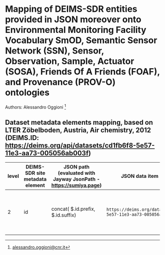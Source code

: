 # Mapping of DEIMS-SDR entities provided in JSON moreover onto Environmental Monitoring Facility Vocabulary SmOD, Semantic Sensor Network (SSN), Sensor, Observation, Sample, Actuator (SOSA), Friends Of A Friends (FOAF), and Provenance (PROV-O) ontologies

Authors: Alessandro Oggioni [^1]
[^1]: alessandro.oggioni@cnr.it


## Dataset metadata elements mapping, based on LTER Zöbelboden, Austria, Air chemistry, 2012 (DEIMS.ID: https://deims.org/api/datasets/cd1fb6f8-5e57-11e3-aa73-005056ab003f)

| **level** | **DEIMS-SDR site metadata element** | **JSON path (evaluated with Jayway JsonPath - https://sumiya.page)** | **JSON data item example** | **RDF rendering** | **notes** |
| --------- | ----------------------------------- | -------------------------------------------------------------------- | -------------------------- | ----------------- | --------- |
| 2	| id | concat( \$.id.prefix, \$.id.suffix) | `https://deims.org/dataset/cd1fb6f8-5e57-11e3-aa73-005056ab003f` | `<https://deims.org/dataset/cd1fb6f8-5e57-11e3-aa73-005056ab003f> rdf:type dcat:Dataset`	| Only the ID is used, as the RDF correspondence of the dataset is provided by DAR or B2Share |
